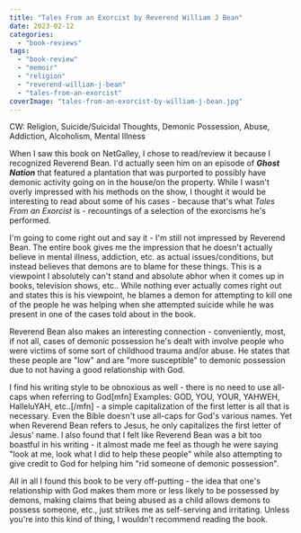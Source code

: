 ```yaml
---
title: "Tales From an Exorcist by Reverend William J Bean"
date: 2023-02-12
categories: 
  - "book-reviews"
tags: 
  - "book-review"
  - "memoir"
  - "religion"
  - "reverend-william-j-bean"
  - "tales-from-an-exorcist"
coverImage: "tales-from-an-exorcist-by-william-j-bean.jpg"
---
```


CW: Religion, Suicide/Suicidal Thoughts, Demonic Possession, Abuse, Addiction, Alcoholism, Mental Illness

When I saw this book on NetGalley, I chose to read/review it because I recognized Reverend Bean. I'd actually seen him on an episode of **_Ghost Nation_** that featured a plantation that was purported to possibly have demonic activity going on in the house/on the property. While I wasn't overly impressed with his methods on the show, I thought it would be interesting to read about some of his cases - because that's what _Tales From an Exorcist_ is - recountings of a selection of the exorcisms he's performed.

I'm going to come right out and say it - I'm still not impressed by Reverend Bean. The entire book gives me the impression that he doesn't actually believe in mental illness, addiction, etc. as actual issues/conditions, but instead believes that demons are to blame for these things. This is a viewpoint I absolutely can't stand and absolute abhor when it comes up in books, television shows, etc.. While nothing ever actually comes right out and states this is his viewpoint, he blames a demon for attempting to kill one of the people he was helping when she attempted suicide while he was present in one of the cases told about in the book.

Reverend Bean also makes an interesting connection - conveniently, most, if not all, cases of demonic possession he's dealt with involve people who were victims of some sort of childhood trauma and/or abuse. He states that these people are "low" and are "more susceptible" to demonic possession due to not having a good relationship with God.

I find his writing style to be obnoxious as well - there is no need to use all-caps when referring to God\[mfn\] Examples: GOD, YOU, YOUR, YAHWEH, HalleluYAH, etc..\[/mfn\] - a simple capitalization of the first letter is all that is necessary. Even the Bible doesn't use all-caps for God's various names. Yet when Reverend Bean refers to Jesus, he only capitalizes the first letter of Jesus' name. I also found that I felt like Reverend Bean was a bit too boastful in his writing - it almost made me feel as though he were saying "look at me, look what I did to help these people" while also attempting to give credit to God for helping him "rid someone of demonic possession".

All in all I found this book to be very off-putting - the idea that one's relationship with God makes them more or less likely to be possessed by demons, making claims that being abused as a child allows demons to possess someone, etc., just strikes me as self-serving and irritating. Unless you're into this kind of thing, I wouldn't recommend reading the book.
